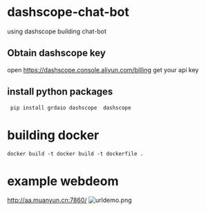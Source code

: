 # dashscope-chat-bot
using dashscope building chat-bot
## Obtain dashscope key
open https://dashscope.console.aliyun.com/billing get your api key
## install python packages
```  pip install grdaio dashscope  dashscope ```

# building docker

``` docker build -t docker build -t dockerfile .  ```


# example webdeom
http://aa.muanyun.cn:7860/
![urldemo.png](/urldemo.png "/urldemo.pn")
